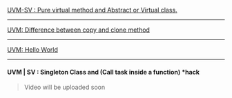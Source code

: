
[UVM-SV : Pure virtual method and Abstract or Virtual class.]({{site.baseurl}}/UVM-Pure-&-Abstract-Virtual)

----------------------------------------------------------------------------------------
    
[UVM: Difference between copy and clone method]({{site.baseurl}}/UVM-Copy-Clone)

----------------------------------------------------------------------------------------

[UVM: Hello World]({{site.baseurl}}/UVM-Hello-World)

----------------------------------------------------------------------------------------
#### UVM | SV : Singleton Class and (Call task inside a function) *hack
> Video will be uploaded soon

